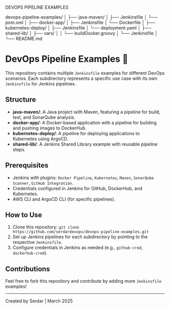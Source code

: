 DEVOPS PIPELINE EXAMPLES

devops-pipeline-examples/
│
├── java-maven/
│   ├── Jenkinsfile
│   └── pom.xml
│
├── docker-app/
│   ├── Jenkinsfile
│   └── Dockerfile
│
├── kubernetes-deploy/
│   ├── Jenkinsfile
│   └── deployment.yaml
│
├── shared-lib/
│   ├── vars/
│   │   └── buildDocker.groovy
│   └── Jenkinsfile
│
└── README.md


# DevOps Pipeline Examples 🚀

This repository contains multiple `Jenkinsfile` examples for different DevOps scenarios. Each subdirectory represents a specific use case with its own `Jenkinsfile` for Jenkins pipelines.

## Structure
- **java-maven/**: A Java project with Maven, featuring a pipeline for build, test, and SonarQube analysis.
- **docker-app/**: A Docker-based application with a pipeline for building and pushing images to DockerHub.
- **kubernetes-deploy/**: A pipeline for deploying applications to Kubernetes using ArgoCD.
- **shared-lib/**: A Jenkins Shared Library example with reusable pipeline steps.

## Prerequisites
- Jenkins with plugins: `Docker Pipeline`, `Kubernetes`, `Maven`, `SonarQube Scanner`, `GitHub Integration`.
- Credentials configured in Jenkins for GitHub, DockerHub, and Kubernetes.
- AWS CLI and ArgoCD CLI (for specific pipelines).

## How to Use
1. Clone this repository: `git clone https://github.com/serdardevops/devops-pipeline-examples.git`
2. Set up Jenkins pipelines for each subdirectory by pointing to the respective `Jenkinsfile`.
3. Configure credentials in Jenkins as needed (e.g., `github-cred`, `dockerhub-cred`).

## Contributions
Feel free to fork this repository and contribute by adding more `Jenkinsfile` examples!

---
Created by Serdar | March 2025
